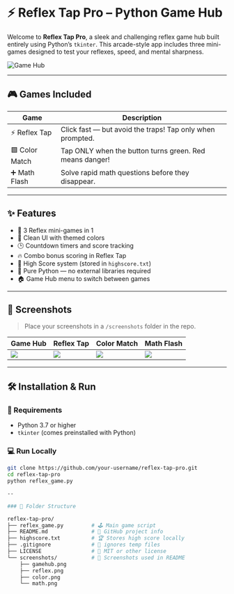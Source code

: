 # ⚡ Reflex Tap Pro – Python Game Hub

Welcome to **Reflex Tap Pro**, a sleek and challenging reflex game hub built entirely using Python’s `tkinter`. This arcade-style app includes three mini-games designed to test your reflexes, speed, and mental sharpness.

![Game Hub](screenshots/gamehub.png)

---

## 🎮 Games Included

| Game            | Description                                                                 |
|------------------|-----------------------------------------------------------------------------|
| ⚡ Reflex Tap     | Click fast — but avoid the traps! Tap only when prompted.                  |
| 🟩 Color Match    | Tap ONLY when the button turns green. Red means danger!                    |
| ➕ Math Flash     | Solve rapid math questions before they disappear.                          |

---

## ✨ Features

- 🧠 3 Reflex mini-games in 1
- 🎨 Clean UI with themed colors
- 🕒 Countdown timers and score tracking
- 🔥 Combo bonus scoring in Reflex Tap
- 💾 High Score system (stored in `highscore.txt`)
- 🐍 Pure Python — no external libraries required
- 🏠 Game Hub menu to switch between games

---


## 📸 Screenshots

> Place your screenshots in a `/screenshots` folder in the repo.

| Game Hub              | Reflex Tap             | Color Match             | Math Flash              |
|------------------------|------------------------|--------------------------|--------------------------|
| ![](screenshots/gamehub.png) | ![](screenshots/reflex.png) | ![](screenshots/color.png) | ![](screenshots/math.png) |

---

## 🛠️ Installation & Run

### 🔧 Requirements

- Python 3.7 or higher
- `tkinter` (comes preinstalled with Python)

### 💻 Run Locally

```bash
git clone https://github.com/your-username/reflex-tap-pro.git
cd reflex-tap-pro
python reflex_game.py

--

### 📁 Folder Structure

reflex-tap-pro/
├── reflex_game.py         # 🕹️ Main game script
├── README.md              # 📖 GitHub project info
├── highscore.txt          # 🏆 Stores high score locally
├── .gitignore             # 🛑 ignores temp files
├── LICENSE                # 📄 MIT or other license
└── screenshots/           # 📸 Screenshots used in README
    ├── gamehub.png
    ├── reflex.png
    ├── color.png
    └── math.png


